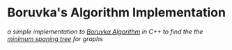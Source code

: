 # Boruvka's Algorithm Implementation
*a simple implementation to [Boruvka Algorithm](https://en.wikipedia.org/wiki/Bor%C5%AFvka%27s_algorithm) in C++ to find the the [minimum spaning tree](https://en.wikipedia.org/wiki/Minimum_spanning_tree) for graphs*
